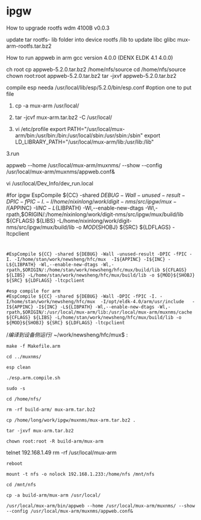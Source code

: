 # ipgw


How to upgrade rootfs wdm 4100B
v0.0.3

update tar rootfs- lib folder into device rootfs /lib to update libc glibc
mux-arm-rootfs.tar.bz2



How to run appweb in arm
gcc version 4.0.0 (DENX ELDK 4.1 4.0.0)


ch root
cp appweb-5.2.0.tar.bz2 /home/nfs/source
cd /home/nfs/source
chown root:root appweb-5.2.0.tar.bz2
tar -jxvf appweb-5.2.0.tar.bz2

compile esp needa
/usr/local/lib/esp/5.2.0/bin/esp.conf
#option one to put file
1. cp -a mux-arm /usr/local/
2. tar -jcvf mux-arm.tar.bz2 -C /usr/local/

2. vi /etc/profile
export PATH="/usr/local/mux-arm/bin:/usr/bin:/bin:/usr/local/sbin:/usr/sbin:/sbin"
export LD_LIBRARY_PATH="/usr/local/mux-arm/lib:/usr/lib:/lib"

3.run

appweb --home /usr/local/mux-arm/muxnms/ --show --config /usr/local/mux-arm/muxnms/appweb.conf&

vi /usr/local/Dev_Info/dev_run.local

#for ipgw
    EspCompile ${CC} -shared ${DEBUG} -Wall -unused-result -DPIC -fPIC -I. -I/home/nixinlong/work/digit-nms/src/ipgw/mux  -I${APPINC} -I${INC} -L${LIBPATH} -Wl,--enable-new-dtags -Wl,-rpath,$ORIGIN/:/home/nixinlong/work/digit-nms/src/ipgw/mux/build/lib ${CFLAGS} ${LIBS} -L/home/nixinlong/work/digit-nms/src/ipgw/mux/build/lib -o ${MOD}${SHOBJ} ${SRC} ${LDFLAGS} -ltcpclient
#
    #EspCompile ${CC} -shared ${DEBUG} -Wall -unused-result -DPIC -fPIC -I. -I/home/stan/work/newsheng/hfc/mux  -I${APPINC} -I${INC} -L${LIBPATH} -Wl,--enable-new-dtags -Wl,-rpath,$ORIGIN/:/home/stan/work/newsheng/hfc/mux/build/lib ${CFLAGS} ${LIBS} -L/home/stan/work/newsheng/hfc/mux/build/lib -o ${MOD}${SHOBJ} ${SRC} ${LDFLAGS} -ltcpclient

    #esp compile for arm
    #EspCompile ${CC} -shared ${DEBUG} -Wall -DPIC -fPIC -I. -I/home/stan/work/newsheng/hfc/mux  -I/opt/eldk-4.0/arm/usr/include   -I${APPINC} -I${INC} -L${LIBPATH} -Wl,--enable-new-dtags -Wl,-rpath,$ORIGIN/:/usr/local/mux-arm/lib:/usr/local/mux-arm/muxnms/cache ${CFLAGS} ${LIBS} -L/home/stan/work/newsheng/hfc/mux/build/lib -o ${MOD}${SHOBJ} ${SRC} ${LDFLAGS} -ltcpclient



/*编译到设备侧运行*/
~/work/newsheng/hfc/mux$ :

    make -f Makefile.arm

    cd ../muxnms/

    esp clean

    ./esp.arm.compile.sh

    sudo -s

    cd /home/nfs/

    rm -rf build-arm/ mux-arm.tar.bz2

    cp /home/long/work/ipgw/muxnms/mux-arm.tar.bz2 .

    tar -jxvf mux-arm.tar.bz2

    chown root:root -R build-arm/mux-arm


telnet 192.168.1.49
    rm -rf /usr/local/mux-arm

    reboot

    mount -t nfs -o nolock 192.168.1.233:/home/nfs /mnt/nfs

    cd /mnt/nfs

    cp -a build-arm/mux-arm /usr/local/

    /usr/local/mux-arm/bin/appweb --home /usr/local/mux-arm/muxnms/ --show --config /usr/local/mux-arm/muxnms/appweb.conf&
